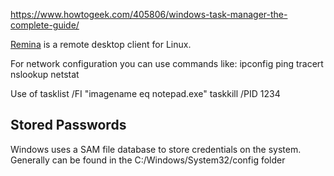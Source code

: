 https://www.howtogeek.com/405806/windows-task-manager-the-complete-guide/
     

[Remina](https://remmina.org/) is a remote desktop client for Linux. 

For network configuration you can use commands like:
ipconfig
ping
tracert
nslookup
netstat

Use of 
tasklist /FI "imagename eq notepad.exe"
taskkill /PID 1234


## Stored Passwords
Windows uses a SAM file database to store credentials on the system. Generally can be found in the C:/Windows/System32/config folder
